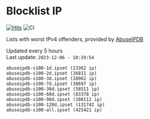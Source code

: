 # Blocklist IP

[![Hits](https://hits.seeyoufarm.com/api/count/incr/badge.svg?url=https%3A%2F%2Fgithub.com%2Fborestad%2Fblocklist-ip%2F&count_bg=%2379C83D&title_bg=%23555555&icon=&icon_color=%23E7E7E7&title=hits&edge_flat=false)](https://hits.seeyoufarm.com)  ![CI](https://img.shields.io/github/workflow/status/borestad/blocklist-ip/CI?style=flat-square)

Lists with worst IPv4 offenders, provided by [AbuseIPDB](https://www.abuseipdb.com/)

<!-- FOOTER-PLACEHOLDER -->
Updated every 5 hours<br>
Last update: `2023-12-06 - 10:19:54`
```
abuseipdb-s100-1d.ipset (23362 ip)
abuseipdb-s100-2d.ipset (26811 ip)
abuseipdb-s100-3d.ipset (28962 ip)
abuseipdb-s100-7d.ipset (38697 ip)
abuseipdb-s100-30d.ipset (58511 ip)
abuseipdb-s100-60d.ipset (83378 ip)
abuseipdb-s100-90d.ipset (108112 ip)
abuseipdb-s100-120d.ipset (131742 ip)
abuseipdb-s100-all.ipset (425421 ip)
```

